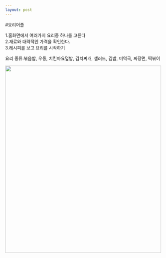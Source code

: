 ```yaml
---
layout: post
---
```


#요리어플

1.홈화면에서 여러가지 요리중 하나를 고른다  
2.재료와 대략적인 가격을 확인한다.  
3.레시피를 보고 요리를 시작하기  

요리 종류:볶음밥, 우동, 치킨마요덮밥, 김치찌개, 샐러드, 김밥, 미역국, 짜장면, 떡볶이


<img src="https://mingyu0725.github.io/blog/assets/image/logo2.png" width="500" height="600">
